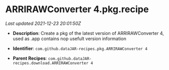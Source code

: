 # ARRIRAWConverter 4.pkg.recipe

_Last updated 2021-12-23 20:01:50Z_

- **Description**: Create a pkg of the latest version of ARRIRAWConverter 4, used as .app contains nop usefult version information

- **Identifier**: `com.github.dataJAR-recipes.pkg.ARRIRAWConverter 4`

- **Parent Recipes**: `com.github.dataJAR-recipes.download.ARRIRAWConverter 4`
